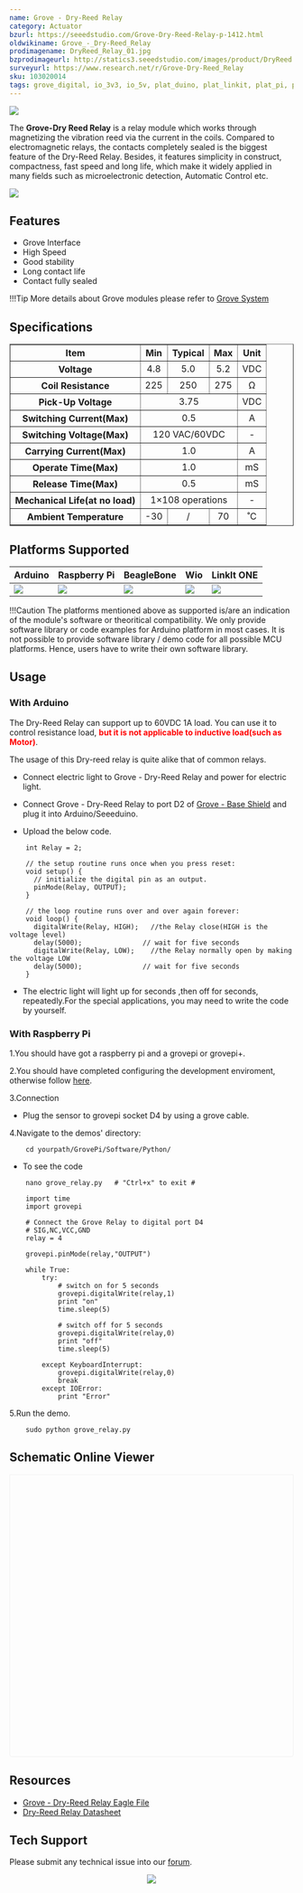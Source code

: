 ```yaml
---
name: Grove - Dry-Reed Relay
category: Actuator
bzurl: https://seeedstudio.com/Grove-Dry-Reed-Relay-p-1412.html
oldwikiname: Grove_-_Dry-Reed_Relay
prodimagename: DryReed_Relay_01.jpg
bzprodimageurl: http://statics3.seeedstudio.com/images/product/DryReed Relay.jpg
surveyurl: https://www.research.net/r/Grove-Dry-Reed_Relay
sku: 103020014
tags: grove_digital, io_3v3, io_5v, plat_duino, plat_linkit, plat_pi, plat_bbg, plat_wio
---
```


![](https://files.seeedstudio.com/wiki/Grove-Dry-Reed_Relay/img/DryReed_Relay_01.jpg)

The **Grove-Dry Reed Relay** is a relay module which works through magnetizing the vibration reed via the current in the coils. Compared to electromagnetic relays, the contacts completely sealed is the biggest feature of the Dry-Reed Relay. Besides, it features simplicity in construct, compactness, fast speed and long life, which make it widely applied in many fields such as microelectronic detection, Automatic Control etc.


[![](https://files.seeedstudio.com/wiki/common/Get_One_Now_Banner.png)](http://www.seeedstudio.com/Grove-Dry-Reed-Relay-p-1412.html)

Features
-------

-   Grove Interface
-   High Speed
-   Good stability
-   Long contact life
-   Contact fully sealed

!!!Tip
    More details about Grove modules please refer to [Grove System](http://wiki.seeedstudio.com/Grove_System/)
    
Specifications
-------------

<table border="1" cellspacing="0" width="80%">
<tr>
<th scope="col">
Item
</th>
<th scope="col">
Min
</th>
<th scope="col">
Typical
</th>
<th scope="col">
Max
</th>
<th scope="col">
Unit
</th>
</tr>
<tr align="center">
<th scope="row">
Voltage
</th>
<td>
4.8
</td>
<td>
5.0
</td>
<td>
5.2
</td>
<td>
VDC
</td>
</tr>
<tr align="center">
<th scope="row">
Coil Resistance
</th>
<td>
225
</td>
<td>
250
</td>
<td>
275
</td>
<td>
Ω
</td>
</tr>
<tr align="center">
<th scope="row">
Pick-Up Voltage
</th>
<td colspan="3">
3.75
</td>
<td>
VDC
</td>
</tr>
<tr align="center">
<th scope="row">
Switching Current(Max)
</th>
<td colspan="3">
0.5
</td>
<td>
A
</td>
</tr>
<tr align="center">
<th scope="row">
Switching Voltage(Max)
</th>
<td colspan="3">
120 VAC/60VDC
</td>
<td>
-
</td>
</tr>
<tr align="center">
<th scope="row">
Carrying Current(Max)
</th>
<td colspan="3">
1.0
</td>
<td>
A
</td>
</tr>
<tr align="center">
<th scope="row">
Operate Time(Max)
</th>
<td colspan="3">
1.0
</td>
<td>
mS
</td>
</tr>
<tr align="center">
<th scope="row">
Release Time(Max)
</th>
<td colspan="3">
0.5
</td>
<td>
mS
</td>
</tr>
<tr align="center">
<th scope="row">
Mechanical Life(at no load)
</th>
<td colspan="3">
1×108 operations
</td>
<td>
-
</td>
</tr>
<tr align="center">
<th scope="row">
Ambient Temperature
</th>
<td>
-30
</td>
<td>
/
</td>
<td>
70
</td>
<td>
˚C
</td>
</tr>
</table>

Platforms Supported
-------------------

| Arduino                                                                                             | Raspberry Pi                                                                                             | BeagleBone                                                                                      | Wio                                                                                               | LinkIt ONE                                                                                         |
|-----------------------------------------------------------------------------------------------------|----------------------------------------------------------------------------------------------------------|-------------------------------------------------------------------------------------------------|---------------------------------------------------------------------------------------------------|----------------------------------------------------------------------------------------------------|
| ![](https://files.seeedstudio.com/wiki/wiki_english/docs/images/arduino_logo.jpg) | ![](https://files.seeedstudio.com/wiki/wiki_english/docs/images/raspberry_pi_logo.jpg) | ![](https://files.seeedstudio.com/wiki/wiki_english/docs/images/bbg_logo.jpg) | ![](https://files.seeedstudio.com/wiki/wiki_english/docs/images/wio_logo.jpg) | ![](https://files.seeedstudio.com/wiki/wiki_english/docs/images/linkit_logo.jpg) |

!!!Caution
    The platforms mentioned above as supported is/are an indication of the module's software or theoritical compatibility. We only provide software library or code examples for Arduino platform in most cases. It is not possible to provide software library / demo code for all possible MCU platforms. Hence, users have to write their own software library.


Usage
-----

### With Arduino

The Dry-Reed Relay can support up to 60VDC 1A load. You can use it to control resistance load,<font color="red"> **but it is not applicable to inductive load(such as Motor)**</font>.

The usage of this Dry-reed relay is quite alike that of common relays.

-   Connect electric light to Grove - Dry-Reed Relay and power for electric light.
-   Connect Grove - Dry-Reed Relay to port D2 of [Grove - Base Shield](/Base_Shield_V2 "Grove - Base Shield") and plug it into Arduino/Seeeduino.

-   Upload the below code.

```
    int Relay = 2;

    // the setup routine runs once when you press reset:
    void setup() {                
      // initialize the digital pin as an output.
      pinMode(Relay, OUTPUT);     
    }

    // the loop routine runs over and over again forever:
    void loop() {
      digitalWrite(Relay, HIGH);   //the Relay close(HIGH is the voltage level)
      delay(5000);               // wait for five seconds
      digitalWrite(Relay, LOW);    //the Relay normally open by making the voltage LOW
      delay(5000);               // wait for five seconds
    }
```

-   The electric light will light up for seconds ,then off for seconds, repeatedly.For the special applications, you may need to write the code by yourself.

### With Raspberry Pi

1.You should have got a raspberry pi and a grovepi or grovepi+.

2.You should have completed configuring the development enviroment, otherwise follow [here](/GrovePi_Plus).

3.Connection

-   Plug the sensor to grovepi socket D4 by using a grove cable.

4.Navigate to the demos' directory:
```
    cd yourpath/GrovePi/Software/Python/
```

-   To see the code
```
    nano grove_relay.py   # "Ctrl+x" to exit #
```
```
    import time
    import grovepi

    # Connect the Grove Relay to digital port D4
    # SIG,NC,VCC,GND
    relay = 4

    grovepi.pinMode(relay,"OUTPUT")

    while True:
        try:
            # switch on for 5 seconds
            grovepi.digitalWrite(relay,1)
            print "on"
            time.sleep(5)

            # switch off for 5 seconds
            grovepi.digitalWrite(relay,0)
            print "off"
            time.sleep(5)

        except KeyboardInterrupt:
            grovepi.digitalWrite(relay,0)
            break
        except IOError:
            print "Error"
```

5.Run the demo.
```
    sudo python grove_relay.py
```


## Schematic Online Viewer

<div class="altium-ecad-viewer" data-project-src="https://files.seeedstudio.com/wiki/Grove-Dry-Reed_Relay/res/Grove-Dry-Reed_Relay_Eagle_File.zip" style="border-radius: 0px 0px 4px 4px; height: 500px; border-style: solid; border-width: 1px; border-color: rgb(241, 241, 241); overflow: hidden; max-width: 1280px; max-height: 700px; box-sizing: border-box;" />
</div>


Resources
--------

- [Grove - Dry-Reed Relay Eagle File](https://files.seeedstudio.com/wiki/Grove-Dry-Reed_Relay/res/Grove-Dry-Reed_Relay_Eagle_File.zip)
- [Dry-Reed Relay Datasheet](https://files.seeedstudio.com/wiki/Grove-Dry-Reed_Relay/res/Dry-Reed_Relay_Datasheet.pdf)

<!-- This Markdown file was created from http://www.seeedstudio.com/wiki/Grove_-_Dry-Reed_Relay -->

## Tech Support
Please submit any technical issue into our [forum](http://forum.seeedstudio.com/). <br /><p style="text-align:center"><a href="https://www.seeedstudio.com/act-4.html?utm_source=wiki&utm_medium=wikibanner&utm_campaign=newproducts" target="_blank"><img src="https://files.seeedstudio.com/wiki/Wiki_Banner/new_product.jpg" /></a></p>